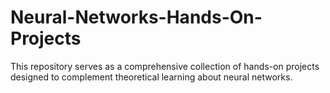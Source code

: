 # Neural-Networks-Hands-On-Projects
This repository serves as a comprehensive collection of hands-on projects designed to complement theoretical learning about neural networks.
